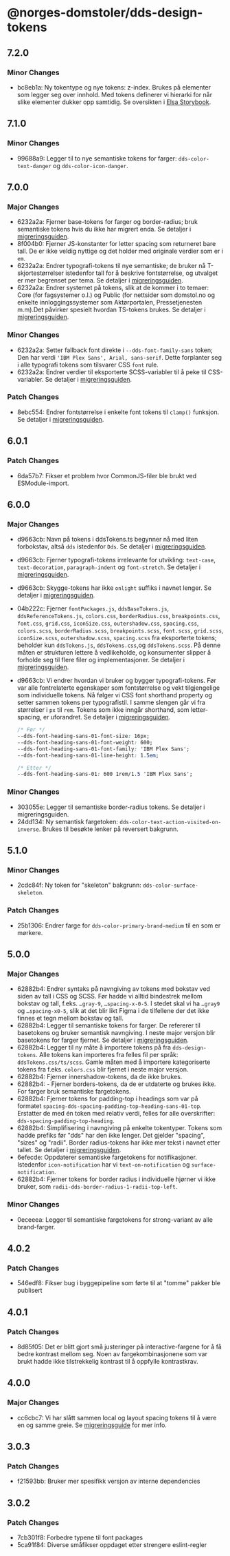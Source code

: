 # @norges-domstoler/dds-design-tokens

## 7.2.0

### Minor Changes

- bc8eb1a: Ny tokentype og nye tokens: z-index. Brukes på elementer som legger seg over innhold. Med tokens definerer vi hierarki for når slike elementer dukker opp samtidig. Se oversikten i [Elsa Storybook](https://domstolene.github.io/designsystem/?path=/story/dds-design-tokens-tokens--z-index).

## 7.1.0

### Minor Changes

- 99688a9: Legger til to nye semantiske tokens for farger: `dds-color-text-danger` og `dds-color-icon-danger`.

## 7.0.0

### Major Changes

- 6232a2a: Fjerner base-tokens for farger og border-radius; bruk semantiske tokens hvis du ikke har migrert enda. Se detaljer i [migreringsguiden](https://design.domstol.no/987b33f71/p/039508-v6-til-v7).
- 8f004b0: Fjerner JS-konstanter for letter spacing som returneret bare tall. De er ikke veldig nyttige og det holder med originale verdier som er i `em`.
- 6232a2a: Endrer typografi-tokens til nye semantiske; de bruker nå T-skjortestørrelser istedenfor tall for å beskrive fontstørrelse, og utvalget er mer begrenset per tema. Se detaljer i [migreringsguiden](https://design.domstol.no/987b33f71/p/039508-v6-til-v7).
- 6232a2a: Endrer systemet på tokens, slik at de kommer i to temaer: Core (for fagsystemer o.l.) og Public (for nettsider som domstol.no og enkelte innloggingssystemer som Aktørportalen, Pressetjenesten m.m).Det påvirker spesielt hvordan TS-tokens brukes. Se detaljer i [migreringsguiden](https://design.domstol.no/987b33f71/p/039508-v6-til-v7).

### Minor Changes

- 6232a2a: Setter fallback font direkte i `--dds-font-family-sans` token; Den har verdi `'IBM Plex Sans', Arial, sans-serif`. Dette forplanter seg i alle typografi tokens som tilsvarer CSS `font` rule.
- 6232a2a: Endrer verdier til eksporterte SCSS-variabler til å peke til CSS-variabler. Se detaljer i [migreringsguiden](https://design.domstol.no/987b33f71/p/039508-v6-til-v7).

### Patch Changes

- 8ebc554: Endrer fontstørrelse i enkelte font tokens til `clamp()` funksjon. Se detaljer i [migreringsguiden](https://design.domstol.no/987b33f71/p/039508-v6-til-v7).

## 6.0.1

### Patch Changes

- 6da57b7: Fikser et problem hvor CommonJS-filer ble brukt ved ESModule-import.

## 6.0.0

### Major Changes

- d9663cb: Navn på tokens i ddsTokens.ts begynner nå med liten forbokstav, altså `dds` istedenfor `Dds`. Se detaljer i [migreringsguiden](https://design.domstol.no/987b33f71/p/36dbb9-v5-til-v6).
- d9663cb: Fjerner typografi-tokens irrelevante for utvikling: `text-case`, `text-decoration`, `paragraph-indent` og `font-stretch`. Se detaljer i [migreringsguiden](https://design.domstol.no/987b33f71/p/36dbb9-v5-til-v6).
- d9663cb: Skygge-tokens har ikke `onlight` suffiks i navnet lenger. Se detaljer i [migreringsguiden](https://design.domstol.no/987b33f71/p/36dbb9-v5-til-v6).
- 04b222c: Fjerner `fontPackages.js`, `ddsBaseTokens.js`, `ddsReferenceTokens.js`, `colors.css`, `borderRadius.css`, `breakpoints.css`, `font.css`, `grid.css`, `iconSize.css`, `outershadow.css`, `spacing.css`, `colors.scss`, `borderRadius.scss`, `breakpoints.scss`, `font.scss`, `grid.scss`, `iconSize.scss`, `outershadow.scss`, `spacing.scss` fra eksporterte tokens; beholder kun `ddsTokens.js`, `ddsTokens.css`,og `ddsTokens.scss`. På denne måten er strukturen lettere å vedlikeholde, og konsumenter slipper å forholde seg til flere filer og implementasjoner. Se detaljer i [migreringsguiden](https://design.domstol.no/987b33f71/p/36dbb9-v5-til-v6).
- d9663cb: Vi endrer hvordan vi bruker og bygger typografi-tokens. Før var alle fontrelaterte egenskaper som fontstørrelse og vekt tilgjengelige som individuelle tokens. Nå følger vi CSS font shorthand property og setter sammen tokens per typografistil. I samme slengen går vi fra størrelser i `px` til `rem`. Tokens som ikke inngår shorthand, som letter-spacing, er uforandret. Se detaljer i [migreringsguiden](https://design.domstol.no/987b33f71/p/36dbb9-v5-til-v6).

  ```css
  /* Før */
  --dds-font-heading-sans-01-font-size: 16px;
  --dds-font-heading-sans-01-font-weight: 600;
  --dds-font-heading-sans-01-font-family: 'IBM Plex Sans';
  --dds-font-heading-sans-01-line-height: 1.5em;

  /* Etter */
  --dds-font-heading-sans-01: 600 1rem/1.5 'IBM Plex Sans';
  ```

### Minor Changes

- 303055e: Legger til semantiske border-radius tokens. Se detaljer i migreringsguiden.
- 24dd134: Ny semantisk fargetoken: `dds-color-text-action-visited-on-inverse`. Brukes til besøkte lenker på reversert bakgrunn.

## 5.1.0

### Minor Changes

- 2cdc84f: Ny token for "skeleton" bakgrunn: `dds-color-surface-skeleton`.

### Patch Changes

- 25b1306: Endrer farge for `dds-color-primary-brand-medium` til en som er mørkere.

## 5.0.0

### Major Changes

- 62882b4: Endrer syntaks på navngiving av tokens med bokstav ved siden av tall i CSS og SCSS. Før hadde vi alltid bindestrek mellom bokstav og tall, f.eks. `…gray-9`, `…spacing-x-0-5`. I stedet skal vi ha `…gray9` og `…spacing-x0-5`, slik at det blir likt Figma i de tilfellene der det ikke finnes et tegn mellom bokstav og tall.
- 62882b4: Legger til semantiske tokens for farger. De refererer til basetokens og bruker semantisk navngiving. I neste major versjon blir basetokens for farger fjernet. Se detaljer i [migreringsguiden](https://design.domstol.no/987b33f71/p/89864a-v4-til-v5).
- 62882b4: Legger til ny måte å importere tokens på fra `dds-design-tokens`. Alle tokens kan importeres fra felles fil per språk: `ddsTokens.css/ts/scss`. Gamle måten med å importere kategoriserte tokens fra f.eks. `colors.css` blir fjernet i neste major versjon.
- 62882b4: Fjerner innershadow-tokens, da de ikke brukes.
- 62882b4: - Fjerner borders-tokens, da de er utdaterte og brukes ikke. For farger bruk semantiske fargetokens.
- 62882b4: Fjerner tokens for padding-top i headings som var på formatet `spacing-dds-spacing-padding-top-heading-sans-01-top`. Erstatter de med én token med relativ verdi, felles for alle overskrifter: `dds-spacing-padding-top-heading`.
- 62882b4: Simplifisering i navngiving på enkelte tokentyper. Tokens som hadde prefiks før "dds" har den ikke lenger. Det gjelder "spacing", "sizes" og "radii". Border radius-tokens har ikke mer tekst i navnet etter tallet. Se detaljer i [migreringsguiden](https://design.domstol.no/987b33f71/p/89864a-v4-til-v5).
- 6efecde: Oppdaterer semantiske fargetokens for notifikasjoner. Istedenfor `icon-notification` har vi `text-on-notification` og `surface-notification`.
- 62882b4: Fjerner tokens for border radius i individuelle hjørner vi ikke bruker, som `radii-dds-border-radius-1-radii-top-left`.

### Minor Changes

- 0eceeea: Legger til semantiske fargetokens for strong-variant av alle brand-farger.

## 4.0.2

### Patch Changes

- 546edf8: Fikser bug i byggepipeline som førte til at "tomme" pakker ble publisert

## 4.0.1

### Patch Changes

- 8d85f05: Det er blitt gjort små justeringer på interactive-fargene for å få bedre kontrast mellom seg. Noen av fargekombinasjonene som var brukt hadde ikke tilstrekkelig kontrast til å oppfylle kontrastkrav.

## 4.0.0

### Major Changes

- cc6cbc7: Vi har slått sammen local og layout spacing tokens til å være en og samme greie.
  Se [migreringsguide](https://design.domstol.no/987b33f71/p/612e32-v3-til-v4) for mer info.

## 3.0.3

### Patch Changes

- f21593bb: Bruker mer spesifikk versjon av interne dependencies

## 3.0.2

### Patch Changes

- 7cb301f8: Forbedre typene til font packages
- 5ca91f84: Diverse småfikser oppdaget etter strengere eslint-regler
